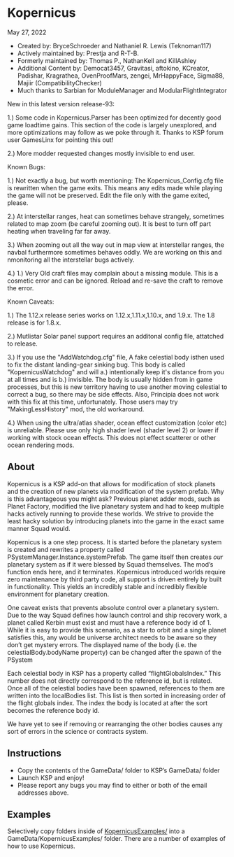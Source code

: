 ﻿Kopernicus
==============================
May 27, 2022
* Created by: BryceSchroeder and Nathaniel R. Lewis (Teknoman117)
* Actively maintained by: Prestja and R-T-B.
* Formerly maintained by: Thomas P., NathanKell and KillAshley
* Additional Content by: Democat3457, Gravitasi, aftokino, KCreator, Padishar, Kragrathea, OvenProofMars, zengei, MrHappyFace, Sigma88, Majiir (CompatibilityChecker)
* Much thanks to Sarbian for ModuleManager and ModularFlightIntegrator

New in this latest version release-93:

1.)  Some code in Kopernicus.Parser has been optimized for decently good game loadtime gains.  This section of the code is largely unexplored, and more optimizations may follow as we poke through it.  Thanks to KSP forum user GamesLinx for pointing this out!

2.)  More modder requested changes mostly invisible to end user.

Known Bugs:

1.) Not exactly a bug, but worth mentioning:  The Kopernicus_Config.cfg file is rewritten when the game exits.  This means any edits made while playing the game will not be preserved.  Edit the file only with the game exited, please.

2.) At interstellar ranges, heat can sometimes behave strangely, sometimes related to map zoom (be careful zooming out). It is best to turn off part heating when traveling far far away.

3.) When zooming out all the way out in map view at interstellar ranges, the navbal furthermore sometimes behaves oddly. We are working on this and nmonitoring all the interstellar bugs actively.

4.) 1.) Very Old craft files may complain about a missing module. This is a cosmetic error and can be ignored. Reload and re-save the craft to remove the error.

Known Caveats:

1.)  The 1.12.x release series works on 1.12.x,1.11.x,1.10.x, and 1.9.x.  The 1.8 release is for 1.8.x.

2.)  Mutlistar Solar panel support requires an additonal config file, attatched to release.

3.)  If you use the "AddWatchdog.cfg" file, A fake celestial body isthen used to fix the distant landing-gear sinking bug.  This body is called "KopernicusWatchdog" and will a.) intentionally keep it's distance from you at all times and is b.) invisible.  The body is usually hidden from in game processes, but this is new territory having to use another moving celestial to correct a bug, so there may be side effects.  Also, Principia does not work with this fix at this time, unfortunately.  Those users may try "MakingLessHistory" mod, the old workaround.

4.) When using the ultra/atlas shader, ocean effect customization (color etc) is unreliable.  Please use only high shader level (shader level 2) or lower if working with stock ocean effects.  This does not effect scatterer or other ocean rendering mods. 

About
-----
Kopernicus is a KSP add-on that allows for modification of stock planets and the creation of new planets via modification of the system prefab.  Why is this advantageous you might ask?  Previous planet adder mods, such as Planet Factory, modified the live planetary system and had to keep multiple hacks actively running to provide these worlds.  We strive to provide the least hacky solution by introducing planets into the game in the exact same manner Squad would.  

Kopernicus is a one step process.  It is started before the planetary system is created and rewrites a property called PSystemManager.Instance.systemPrefab.  The game itself then creates *our* planetary system as if it were blessed by Squad themselves.  The mod’s function ends here, and it terminates.  Kopernicus introduced worlds require zero maintenance by third party code, all support is driven entirely by built in functionality.  This yields an incredibly stable and incredibly flexible environment for planetary creation.

One caveat exists that prevents absolute control over a planetary system.  Due to the way Squad defines how launch control and ship recovery work, a planet called Kerbin must exist and must have a reference body id of 1.  While it is easy to provide this scenario, as a star to orbit and a single planet satisfies this, any would be universe architect needs to be aware so they don’t get mystery errors. The displayed name of the body (i.e. the celestialBody.bodyName property) can be changed after the spawn of the PSystem  

Each celestial body in KSP has a property called “flightGlobalsIndex.”  This number does not directly correspond to the reference id, but is related.  Once all of the celestial bodies have been spawned, references to them are written into the localBodies list.  This list is then sorted in increasing order of the flight globals index.  The index the body is located at after the sort becomes the reference body id.

We have yet to see if removing or rearranging the other bodies causes any sort of errors in the science or contracts system.


Instructions
------------
- Copy the contents of the GameData/ folder to KSP’s GameData/ folder
- Launch KSP and enjoy!
- Please report any bugs you may find to either or both of the email addresses above.

Examples
----------
Selectively copy folders inside of [KopernicusExamples/](https://github.com/Kopernicus/KopernicusExamples/) into a GameData/KopernicusExamples/ folder.  There are a number of examples of how to use Kopernicus.
